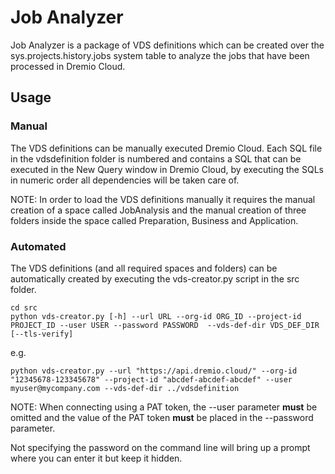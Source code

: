 # Job Analyzer
Job Analyzer is a package of VDS definitions which can be created over the sys.projects.history.jobs system table to analyze the jobs that have been processed in Dremio Cloud.

## Usage

### Manual
The VDS definitions can be manually executed Dremio Cloud. Each SQL file in the vdsdefinition folder is numbered and contains a SQL that can be executed in the New Query window in Dremio Cloud, by executing the SQLs in numeric order all dependencies will be taken care of.

NOTE: In order to load the VDS definitions manually it requires the manual creation of a space called JobAnalysis and the manual creation of three folders inside the space called Preparation, Business and Application.

### Automated
The VDS definitions (and all required spaces and folders) can be automatically created by executing the vds-creator.py script in the src folder.

```
cd src
python vds-creator.py [-h] --url URL --org-id ORG_ID --project-id PROJECT_ID --user USER --password PASSWORD  --vds-def-dir VDS_DEF_DIR [--tls-verify]
```

e.g. 
```
python vds-creator.py --url "https://api.dremio.cloud/" --org-id "12345678-123345678" --project-id "abcdef-abcdef-abcdef" --user myuser@mycompany.com --vds-def-dir ../vdsdefinition
```

NOTE: When connecting using a PAT token, the --user parameter **must** be omitted and the value of the PAT token **must** be placed in the --password parameter.

Not specifying the password on the command line will bring up a prompt where you can enter it but keep it hidden.

